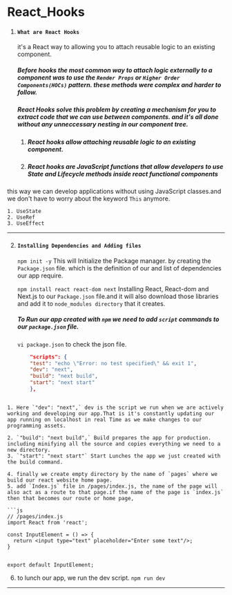# React_Hooks

1. #### `What are React Hooks`
    it's a React way to allowing you to attach reusable logic to an existing component.
    ##### Before hooks the most common way to attach logic externally to a component was to use the `Render Props` or `Higher Order Components(HOCs)` pattern. these methods were complex and harder to follow.

    ##### React Hooks solve this problem by creating a mechanism for you to extract code that we can use between components. and it's all done without any unneccessary nesting in our component tree.
    1. ##### React hooks allow attaching reusable logic to an existing component.
    2. ##### React hooks are JavaScript functions that allow developers to use State and Lifecycle  methods inside react functional components

this way we can develop applications without using JavaScript classes.and we don't have to worry about the keyword `This` anymore.

    1. UseState
    2. UseRef
    3. UseEffect

*************************************************************************************************************

2. #### `Installing Dependencies and Adding files`

    ```npm init -y``` This will Initialize the Package manager. by creating the `Package.json` file. which is the definition of our and list of dependencies our app require.

    ```npm install react react-dom next``` Installing React, React-dom and Next.js to our `Package.json` file.and it will also download those libraries and add it to `node_modules directory` that it creates.

    ##### To Run our app created with `npm` we need to add `script` commands to our `package.json` file.

    ```vi package.json``` to check the json file.
    ```json
        "scripts": {
        "test": "echo \"Error: no test specified\" && exit 1",
        "dev": "next",
        "build": "next build",
        "start": "next start"
        },
  ```

1. Here `"dev": "next",` dev is the script we run when we are actively working and developing our app.That is it's constantly updating our app running on localhost in real Time as we make changes to our programming assets.

2. `"build": "next build",` Build prepares the app for production. including minifying all the source and copies everything we need to a new directory.
3. `"start": "next start"` Start Lunches the app we just created with the build command. 

4. finally we create empty directory by the name of `pages` where we build our react website home page.
5. add `Index.js` file in /pages/index.js, the name of the page will also act as a route to that page.if the name of the page is `index.js` then that becomes our route or home page, 

```js
// /pages/index.js
import React from 'react';

const InputElement = () => {
    return <input type="text" placeholder="Enter some text"/>;
}


export default InputElement;
```

6. to lunch our app, we run the dev script. `npm run dev`

*******************************************************************************************************


